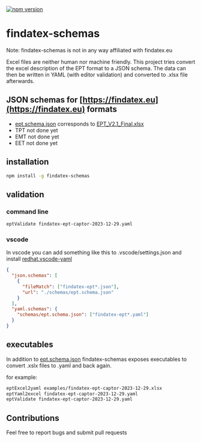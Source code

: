 [![npm version](https://badge.fury.io/js/findatex-schemas.svg)](https://badge.fury.io/js/findatex-schemas)

# findatex-schemas

Note: findatex-schemas is not in any way affiliated with findatex.eu

Excel files are neither human nor machine friendly. This project tries convert the excel description of the EPT format to a JSON schema.
The data can then be written in YAML (with editor validation) and converted to .xlsx file afterwards.

## JSON schemas for [https://findatex.eu](https://findatex.eu) formats

- [ept.schema.json](/schemas/ept.schema.json) corresponds to [EPT_V2.1_Final.xlsx](https://findatex.eu/mediaitem/d6a4e027-ee5c-4b61-a8e0-e6f147f5090f/EPT_V2.1_Final.xlsx)
- TPT not done yet
- EMT not done yet
- EET not done yet

## installation

```bash
npm install -g findatex-schemas
```

## validation

### command line

```bash
eptValidate findatex-ept-captor-2023-12-29.yaml
```

### vscode

In vscode you can add something like this to .vscode/settings.json and install [redhat.vscode-yaml](https://marketplace.visualstudio.com/items?itemName=redhat.vscode-yaml)

```json
{
  "json.schemas": [
    {
      "fileMatch": ["findatex-ept*.json"],
      "url": "./schemas/ept.schema.json"
    }
  ],
  "yaml.schemas": {
    "schemas/ept.schema.json": ["findatex-ept*.yaml"]
  }
}
```

## executables

In addition to [ept.schema.json](https://github.com/CaptorAB/findatex-schemas/blob/master/schemas/ept.schema.json) findatex-schemas
exposes executables to convert .xslx files to .yaml and back again.

for example:

```bash
eptExcel2yaml examples/findatex-ept-captor-2023-12-29.xlsx
eptYaml2excel findatex-ept-captor-2023-12-29.yaml
eptValidate findatex-ept-captor-2023-12-29.yaml
```

## Contributions

Feel free to report bugs and submit pull requests

